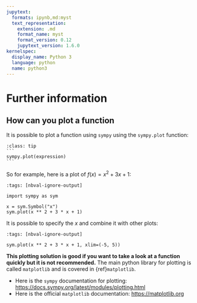 ```yaml
---
jupytext:
  formats: ipynb,md:myst
  text_representation:
    extension: .md
    format_name: myst
    format_version: 0.12
    jupytext_version: 1.6.0
kernelspec:
  display_name: Python 3
  language: python
  name: python3
---
```


# Further information

## How can you plot a function

It is possible to plot a function using `sympy` using the `sympy.plot`
function:

````{admonition} Usage
:class: tip
```
sympy.plot(expression)
```
````

So for example, here is a plot of $f(x)=x^2 + 3x + 1$:

```{code-cell} ipython3
:tags: [nbval-ignore-output]

import sympy as sym

x = sym.Symbol("x")
sym.plot(x ** 2 + 3 * x + 1)
```

It is possible to specify the $x$ and combine it with other plots:

```{code-cell} ipython3
:tags: [nbval-ignore-output]

sym.plot(x ** 2 + 3 * x + 1, xlim=(-5, 5))
```

**This plotting solution is good if you want to take a look at a function
quickly but it is not recommended.** The main python library for plotting is called
`matplotlib` and is covered in {ref}`matplotlib`.

- Here is the `sympy` documentation for plotting:
  <https://docs.sympy.org/latest/modules/plotting.html>
- Here is the official `matplotlib` documentation: <https://matplotlib.org>
